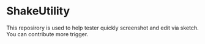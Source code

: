 # ShakeUtility
This reposirory is used to help tester quickly screenshot and edit via sketch. You can contribute more trigger.
